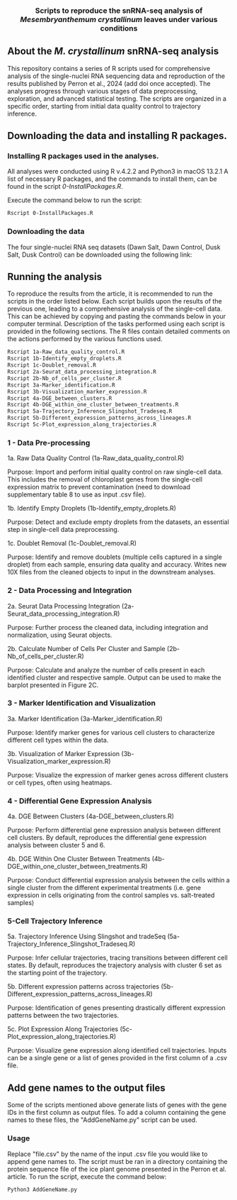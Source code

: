 <p align="center">
  <!-- <a href="https://github.com/othneildrew/Best-README-Template">
    <img src="images/logo.png" alt="Logo" width="80" height="80">
  </a> -->

  <!-- <h2 align="center">Asc-Seurat</h2> -->

  <p align="center">
    <h3 align="center"> Scripts to reproduce the snRNA-seq analysis of <i> Mesembryanthemum crystallinum </i> leaves under various conditions</h3>
  </p>
</p>

<!-- ABOUT THE PROJECT -->
## About the _M. crystallinum_ snRNA-seq analysis

This repository contains a series of R scripts used for comprehensive analysis of the single-nuclei RNA sequencing data and reproduction of the results published by Perron et al., 2024 (add doi once accepted). The analyses progress through various stages of data preprocessing, exploration, and advanced statistical testing. The scripts are organized in a specific order, starting from initial data quality control to trajectory inference.

## Downloading the data and installing R packages.

### Installing R packages used in the analyses.

All analyses were conducted using R v.4.2.2 and Python3 in macOS 13.2.1 A list of necessary R packages, and the commands to install them, can be found in the script *_0-InstallPackages.R_*.

Execute the command below to run the script:

```sh
Rscript 0-InstallPackages.R
```
### Downloading the data

The four single-nuclei RNA seq datasets (Dawn Salt, Dawn Control, Dusk Salt, Dusk Control) can be downloaded using the following link:

## Running the analysis

To reproduce the results from the article, it is recommended to run the scripts in the order listed below. Each script builds upon the results of the previous one, leading to a comprehensive analysis of the single-cell data. This can be achieved by copying and pasting the commands below in your computer terminal. Description of the tasks performed using each script is provided in the following sections.
The R files contain detailed comments on the actions performed by the various functions used.

```sh
Rscript 1a-Raw_data_quality_control.R
Rscript 1b-Identify_empty_droplets.R
Rscript 1c-Doublet_removal.R
Rscript 2a-Seurat_data_processing_integration.R
Rscript 2b-Nb_of_cells_per_cluster.R
Rscript 3a-Marker_identification.R
Rscript 3b-Visualization_marker_expression.R
Rscript 4a-DGE_between_clusters.R
Rscript 4b-DGE_within_one_cluster_between_treatments.R
Rscript 5a-Trajectory_Inference_Slingshot_Tradeseq.R
Rscript 5b-Different_expression_patterns_across_lineages.R
Rscript 5c-Plot_expression_along_trajectories.R
```

### 1 - Data Pre-processing

1a. Raw Data Quality Control (1a-Raw_data_quality_control.R)

Purpose: Import and perform initial quality control on raw single-cell data. This includes the removal of chloroplast genes from the single-cell expression matrix to prevent contamination (need to download supplementary table 8 to use as input .csv file).

1b. Identify Empty Droplets (1b-Identify_empty_droplets.R)

Purpose: Detect and exclude empty droplets from the datasets, an essential step in single-cell data preprocessing.

1c. Doublet Removal (1c-Doublet_removal.R)

Purpose: Identify and remove doublets (multiple cells captured in a single droplet) from each sample, ensuring data quality and accuracy. Writes new 10X files from the cleaned objects to input in the downstream analyses.

### 2 - Data Processing and Integration

2a. Seurat Data Processing Integration (2a-Seurat_data_processing_integration.R)

Purpose: Further process the cleaned data, including integration and normalization, using Seurat objects.

2b. Calculate Number of Cells Per Cluster and Sample (2b-Nb_of_cells_per_cluster.R)

Purpose: Calculate and analyze the number of cells present in each identified cluster and respective sample. Output can be used to make the barplot presented in Figure 2C.


### 3 - Marker Identification and Visualization

3a. Marker Identification (3a-Marker_identification.R)

Purpose: Identify marker genes for various cell clusters to characterize different cell types within the data.

3b. Visualization of Marker Expression (3b-Visualization_marker_expression.R)

Purpose: Visualize the expression of marker genes across different clusters or cell types, often using heatmaps.

### 4 - Differential Gene Expression Analysis

4a. DGE Between Clusters (4a-DGE_between_clusters.R)

Purpose: Perform differential gene expression analysis between different cell clusters. By default, reproduces the differential gene expression analysis between cluster 5 and 6.

4b. DGE Within One Cluster Between Treatments (4b-DGE_within_one_cluster_between_treatments.R)

Purpose: Conduct differential expression analysis between the cells within a single cluster from the different experimental treatments (i.e. gene expression in cells originating from the control samples vs. salt-treated samples)

### 5-Cell Trajectory Inference

5a. Trajectory Inference Using Slingshot and tradeSeq (5a-Trajectory_Inference_Slingshot_Tradeseq.R)

Purpose: Infer cellular trajectories, tracing transitions between different cell states. By default, reproduces the trajectory analysis with cluster 6 set as the starting point of the trajectory.

5b. Different expression patterns across trajectories (5b-Different_expression_patterns_across_lineages.R)

Purpose: Identification of genes presenting drastically different expression patterns between the two trajectories.

5c. Plot Expression Along Trajectories (5c-Plot_expression_along_trajectories.R)

Purpose: Visualize gene expression along identified cell trajectories. Inputs can be a single gene or a list of genes provided in the first column of a .csv file.

## Add gene names to the output files

Some of the scripts mentioned above generate lists of genes with the gene IDs in the first column as output files. To add a column containing the gene names to these files, the "AddGeneName.py" script can be used. 

### Usage

Replace "file.csv" by the name of the input .csv file you would like to append gene names to. 
The script must be ran in a directory containing the protein sequence file of the ice plant genome presented in the Perron et al. article.
To run the script, execute the command below:

```sh
Python3 AddGeneName.py
```
